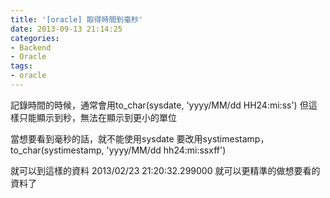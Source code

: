 ```yaml
---
title: '[oracle] 取得時間到毫秒'
date: 2013-09-13 21:14:25
categories:
- Backend
- Oracle
tags:
- oracle
---
```

記錄時間的時候，通常會用to_char(sysdate, 'yyyy/MM/dd HH24:mi:ss')
但這樣只能顯示到秒，無法在顯示到更小的單位

<!--more-->

當想要看到毫秒的話，就不能使用sysdate
要改用systimestamp，to_char(systimestamp, 'yyyy/MM/dd hh24:mi:ssxff')

就可以到這樣的資料 2013/02/23 21:20:32.299000
就可以更精準的做想要看的資料了
